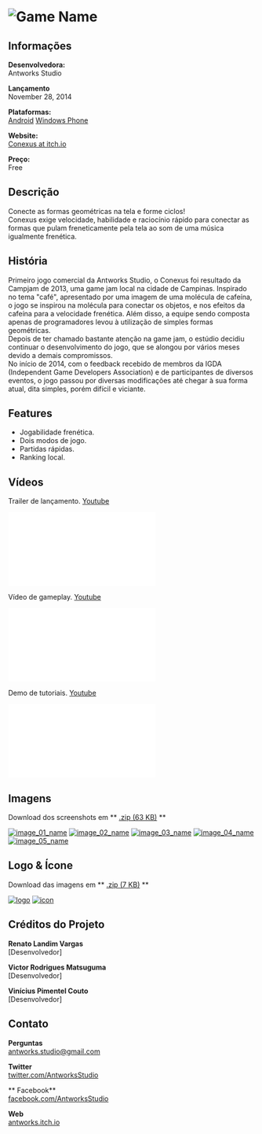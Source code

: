 # ![Game Name](assets/images/header.png)

## Informações

**Desenvolvedora:**  
Antworks Studio

**Lançamento**  
November 28, 2014

**Plataformas:**  
[Android](https://play.google.com/store/apps/details?id=com.AntworksStudio.Conexus)
[Windows Phone](http://www.windowsphone.com/s?appid=f7167c39-278e-41b8-b59e-8b52a485b40d)

**Website:**  
[Conexus at itch.io](http://www.facebook.com/l.php?u=http%3A%2F%2Fantworks.itch.io%2Fconexus&h=9AQF4m47T)

**Preço:**  
Free

## Descrição

Conecte as formas geométricas na tela e forme ciclos!  
Conexus exige velocidade, habilidade e raciocínio rápido para conectar as formas que pulam freneticamente pela tela ao som de uma música igualmente frenética.

## História
Primeiro jogo comercial da Antworks Studio, o Conexus foi resultado da Campjam de 2013, uma game jam local na cidade de Campinas. Inspirado no tema "café", apresentado por uma imagem de uma molécula de cafeína, o jogo se inspirou na molécula para conectar os objetos, e nos efeitos da cafeína para a velocidade frenética. Além disso, a equipe sendo composta apenas de programadores levou à utilização de simples formas geométricas.  
Depois de ter chamado bastante atenção na game jam, o estúdio decidiu continuar o desenvolvimento do jogo, que se alongou por vários meses devido a demais compromissos.  
No início de 2014, com o feedback recebido de membros da IGDA (Independent Game Developers Association) e de participantes de diversos eventos, o jogo passou por diversas modificações até chegar à sua forma atual, dita simples, porém difícil e viciante.

## Features

* Jogabilidade frenética.
* Dois modos de jogo.
* Partidas rápidas.
* Ranking local.

## Vídeos

Trailer de lançamento. [Youtube](https://www.youtube.com/watch?v=HMNE6rF1UA8 "Conexus Trailer on Youtube")  

<iframe src="//www.youtube.com/embed/HMNE6rF1UA8" frameborder="0" allowfullscreen></iframe>
<br>

Vídeo de gameplay. [Youtube](https://www.youtube.com/watch?v=dBg3E4SiYFY "Conexus gameplay on Youtube")

<iframe src="//www.youtube.com/embed/dBg3E4SiYFY" frameborder="0" allowfullscreen></iframe>
<br>

Demo de tutoriais. [Youtube](https://www.youtube.com/watch?v=NwiiKDIAPP0 "Conexus tutorial demo on Youtube")

<iframe src="//www.youtube.com/embed/NwiiKDIAPP0" frameborder="0" allowfullscreen></iframe>
<br>

## Imagens

Download dos screenshots em ** [.zip (63 KB)](assets/images/images.zip "Images zip") **

[![image_01_name](assets/images/conexus_01.png)](assets/images/conexus_01.png)
[![image_02_name](assets/images/conexus_02.png)](assets/images/conexus_02.png)
[![image_03_name](assets/images/conexus_03.png)](assets/images/conexus_03.png)
[![image_04_name](assets/images/conexus_04.png)](assets/images/conexus_04.png)
[![image_05_name](assets/images/conexus_05.png)](assets/images/conexus_05.png)

## Logo & Ícone

Download das imagens em ** [.zip (7 KB)]( assets/images/logo.zip "Logo & Icon zip") **

[![logo](assets/images/logo.png)](assets/images/logo.png "Logo")
[![icon](assets/images/icon.png)](assets/images/icon.png "Icon")

## Créditos do Projeto

**Renato Landim Vargas**  
[Desenvolvedor]

**Victor Rodrigues Matsuguma**  
[Desenvolvedor]

**Vinícius Pimentel Couto**  
[Desenvolvedor]

## Contato

**Perguntas**  
[antworks.studio@gmail.com][contact]

**Twitter**  
[twitter.com/AntworksStudio][twitter]

** Facebook**  
[facebook.com/AntworksStudio][facebook]

**Web**  
[antworks.itch.io][homepage]

<!--- =====================================================================  -->
<!--- Referenced links -->

[homepage]: http://antworks.itch.io "Antworks Studio"

[contact]: mailto:antworks.studio@gmail.com

<!--- Social -->

[twitter]: https://twitter.com/AntworksStudio
[facebook]: https://facebook.com/AntworksStudio

